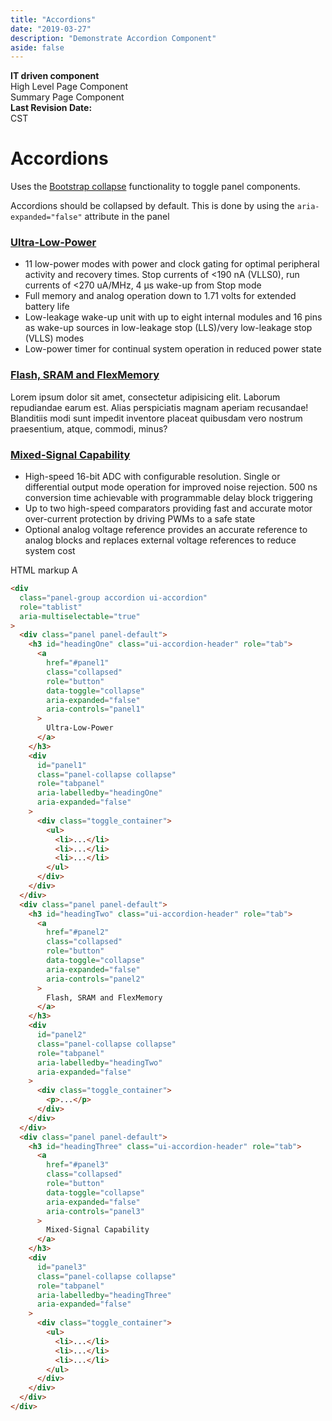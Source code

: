 ```yaml
---
title: "Accordions"
date: "2019-03-27"
description: "Demonstrate Accordion Component"
aside: false
---
```


<div class="container-fluid iw_section">
  <div class="row iw_row iw_stretch">
    <div class="iw_columns col-lg-12">
      <!-- Status -->
      <div class="iw_component">
        <div class="mt1 alert alert-info text-center">
          <div class="row ">
            <div class="col-md-3"> <strong>IT driven component</strong> </div>
            <div class="col-md-3 "> <span class="icon-cancel-circle22 alert-danger"></span> High Level Page Component </div>
            <div class="col-md-3 "> <span class="icon-checkmark-circle2 alert-success"></span> Summary Page Component </div>
            <div class="col-md-3  "> <strong>Last Revision Date:</strong></br>
              <script>
                document.write(document.lastModified);
              </script> CST </div>
          </div>
        </div>
      </div>
      <!-- End Status -->
      <!-- Component Info -->
      <div class="iw_component">
        <h1>Accordions</h1>
        <p>Uses the <a href="http://getbootstrap.com/javascript/#collapse" target="_blank">Bootstrap collapse</a> functionality to toggle panel components.</p>
        <p>Accordions should be collapsed by default. This is done by using the <code>aria-expanded="false"</code> attribute in the panel</p>
      </div>
      <!-- End Component Info -->
      <!-- Accordions -->
      <div class="iw_component">
        <div class="row">
          <div class="col-sm-12">
            <div class="panel-group accordion ui-accordion" role="tablist" aria-multiselectable="true">
              <div class="panel panel-default">
                <h3 id="headingOne" class="ui-accordion-header" role="tab">
                  <a href="#panel1" class="collapsed" role="button" data-toggle="collapse"  aria-expanded="false" aria-controls="panel1">Ultra-Low-Power</a>
                </h3>
                <div id="panel1" class="panel-collapse collapse" role="tabpanel" aria-labelledby="headingOne" aria-expanded="false">
                <div class="toggle_container">
                  <ul>
                    <li>11 low-power modes with power and clock gating for optimal peripheral activity and recovery times. Stop currents of &lt;190 nA (VLLS0), run currents of &lt;270 uA/MHz, 4 µs wake-up from Stop mode</li>
                    <li>Full memory and analog operation down to 1.71 volts for extended battery life </li>
                    <li>Low-leakage wake-up unit with up to eight internal modules and 16 pins as wake-up sources in low-leakage stop (LLS)/very low-leakage stop (VLLS) modes</li>
                    <li>Low-power timer for continual system operation in reduced power state</li>
                  </ul>
                </div>
                </div>
              </div>
              <div class="panel panel-default">
                <h3 id="headingTwo" class="ui-accordion-header" role="tab">
                  <a href="#panel2" class="collapsed" role="button" data-toggle="collapse"  aria-expanded="false" aria-controls="panel2">Flash, SRAM and FlexMemory</a>
                </h3>
                <div id="panel2" class="panel-collapse collapse" role="tabpanel" aria-labelledby="headingTwo" aria-expanded="false">
                <div class="toggle_container">
                  <p>Lorem ipsum dolor sit amet, consectetur adipisicing elit. Laborum repudiandae earum est. Alias perspiciatis magnam aperiam recusandae! Blanditiis modi sunt impedit inventore placeat quibusdam vero nostrum praesentium, atque, commodi,
                    minus?</p>
                </div>
                </div>
              </div>
              <div class="panel panel-default">
                <h3 id="headingThree" class="ui-accordion-header" role="tab">
                  <a href="#panel3" class="collapsed" role="button" data-toggle="collapse"  aria-expanded="false" aria-controls="panel3">Mixed-Signal Capability</a>
                </h3>
                <div id="panel3" class="panel-collapse collapse" role="tabpanel" aria-labelledby="headingThree" aria-expanded="false">
                <div class="toggle_container">
                  <ul>
                    <li>High-speed 16-bit ADC with configurable resolution. Single or differential output mode operation for improved noise rejection. 500 ns conversion time achievable with programmable delay block triggering</li>
                    <li>Up to two high-speed comparators providing fast and accurate motor over-current protection by driving PWMs to a safe state</li>
                    <li>Optional analog voltage reference provides an accurate reference to analog blocks and replaces external voltage references to reduce system cost</li>
                  </ul>
                </div>
                </div>
              </div>
            </div>
          </div>
        </div>
      </div>
       <p class="segment-subtitle">HTML markup <span>A</span></p>

```html
<div
  class="panel-group accordion ui-accordion"
  role="tablist"
  aria-multiselectable="true"
>
  <div class="panel panel-default">
    <h3 id="headingOne" class="ui-accordion-header" role="tab">
      <a
        href="#panel1"
        class="collapsed"
        role="button"
        data-toggle="collapse"
        aria-expanded="false"
        aria-controls="panel1"
      >
        Ultra-Low-Power
      </a>
    </h3>
    <div
      id="panel1"
      class="panel-collapse collapse"
      role="tabpanel"
      aria-labelledby="headingOne"
      aria-expanded="false"
    >
      <div class="toggle_container">
        <ul>
          <li>...</li>
          <li>...</li>
          <li>...</li>
        </ul>
      </div>
    </div>
  </div>
  <div class="panel panel-default">
    <h3 id="headingTwo" class="ui-accordion-header" role="tab">
      <a
        href="#panel2"
        class="collapsed"
        role="button"
        data-toggle="collapse"
        aria-expanded="false"
        aria-controls="panel2"
      >
        Flash, SRAM and FlexMemory
      </a>
    </h3>
    <div
      id="panel2"
      class="panel-collapse collapse"
      role="tabpanel"
      aria-labelledby="headingTwo"
      aria-expanded="false"
    >
      <div class="toggle_container">
        <p>...</p>
      </div>
    </div>
  </div>
  <div class="panel panel-default">
    <h3 id="headingThree" class="ui-accordion-header" role="tab">
      <a
        href="#panel3"
        class="collapsed"
        role="button"
        data-toggle="collapse"
        aria-expanded="false"
        aria-controls="panel3"
      >
        Mixed-Signal Capability
      </a>
    </h3>
    <div
      id="panel3"
      class="panel-collapse collapse"
      role="tabpanel"
      aria-labelledby="headingThree"
      aria-expanded="false"
    >
      <div class="toggle_container">
        <ul>
          <li>...</li>
          <li>...</li>
          <li>...</li>
        </ul>
      </div>
    </div>
  </div>
</div>
```

  </div>
</div>
